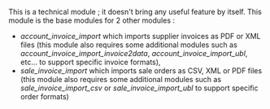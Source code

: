 This is a technical module ; it doesn't bring any useful feature by
itself. This module is the base modules for 2 other modules :

- *account_invoice_import* which imports supplier invoices as PDF or XML
  files (this module also requires some additional modules such as
  *account_invoice_import_invoice2data*, *account_invoice_import_ubl*,
  etc... to support specific invoice formats),
- *sale_invoice_import* which imports sale orders as CSV, XML or PDF
  files (this module also requires some additional modules such as
  *sale_invoice_import_csv* or *sale_invoice_import_ubl* to support
  specific order formats)
